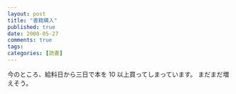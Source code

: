 ```yaml
---
layout: post
title: "書籍購入"
published: true
date: 2008-05-27
comments: true
tags:
categories: [読書]
---
```


今のところ、給料日から三日で本を 10 以上買ってしまっています。
まだまだ増えそう。
